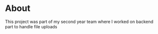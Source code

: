 # About
This project was part of my second year team where I worked on backend part to handle file uploads